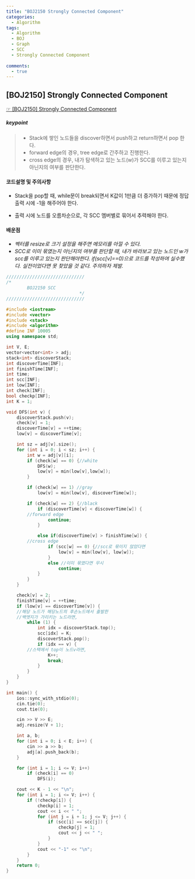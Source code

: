 ```yaml
---
title: "BOJ2150 Strongly Connected Component"
categories:
  - Algorithm
tags:
  - Algorithm
  - BOJ
  - Graph
  - SCC
  - Strongly Connected Component
  
comments:
  - true
---
```


## [BOJ2150] Strongly Connected Component
 [☞ [BOJ2150] Strongly Connected Component](https://www.acmicpc.net/problem/2150)

##### keypoint
>* Stack에 쌓인 노드들을 discover하면서 push하고 return하면서 pop 한다.
> * forward edge의 경우, tree edge로 간주하고 진행한다.
> * cross edge의 경우, 내가 탐색하고 있는 노드(w)가 SCC를 이루고 있는지 아닌지의 여부를 판단한다.

#### 코드설명 및 주의사항
* Stack을 pop할 때, while문이 break되면서 K값이 1만큼 더 증가하기 때문에 정답 출력 시에 -1을 해주어야 한다.

* 출력 시에 노드를 오름차순으로, 각 SCC 멤버별로 묶어서 추력해야 한다.



#### 배운점
* *벡터를 resize로 크기 설정을 해주면 메모리를 아낄 수 있다.*
* *SCC로 이미 묶였는지 아닌지의 여부를 판단할 때, 내가 바라보고 있는 노드인 w가 scc를 이루고 있는지 판단해야한다.
if(scc[v]==0)으로 코드를 작성하여 실수했다.
실전이었다면 못 찾았을 것 같다. 주의하자 제발.*


```cpp
//////////////////////////////
/*
        BOJ2150 SCC
                            */
//////////////////////////////

#include <iostream>
#include <vector>
#include <stack>
#include <algorithm>
#define INF 10005
using namespace std;

int V, E;
vector<vector<int> > adj;
stack<int> discoverStack;
int discoverTime[INF];
int finishTime[INF];
int time;
int scc[INF];
int low[INF];
int check[INF];
bool checkp[INF];
int K = 1;

void DFS(int v) {
	discoverStack.push(v);
	check[v] = 1;
	discoverTime[v] = ++time;
	low[v] = discoverTime[v];

	int sz = adj[v].size();
	for (int i = 0; i < sz; i++) {
		int w = adj[v][i];
		if (check[w] == 0) {//white
			DFS(w);
			low[v] = min(low[v],low[w]);
		}

		if (check[w] == 1) //gray
			low[v] = min(low[v], discoverTime[w]);

		if (check[w] == 2) {//black
			if (discoverTime[v] < discoverTime[w]) {
        //forward edge
				continue;
			}

			else if(discoverTime[v] > finishTime[w]) {
        //cross edge
				if (scc[w] == 0) {//scc로 묶이지 않았다면
					low[v] = min(low[v], low[w]);
				}
				else //이미 묶였다면 무시
					continue;
			}
		}
	}

	check[v] = 2;
	finishTime[v] = ++time;
	if (low[v] == discoverTime[v]) {
    //해당 노드가 해당노드의 후손노드에서 출발한
    //백엣지가 가리키는 노드라면,
		while (1) {
			int idx = discoverStack.top();
			scc[idx] = K;
			discoverStack.pop();
			if (idx == v) {
        //스택에서 top이 노드v라면,
				K++;
				break;
			}
		}
	}
}

int main() {
	ios::sync_with_stdio(0);
	cin.tie(0);
	cout.tie(0);

	cin >> V >> E;
	adj.resize(V + 1);

	int a, b;
	for (int i = 0; i < E; i++) {
		cin >> a >> b;
		adj[a].push_back(b);
	}

	for (int i = 1; i <= V; i++)
		if (check[i] == 0)
			DFS(i);

	cout << K - 1 << "\n";
	for (int i = 1; i <= V; i++) {
		if (!checkp[i]) {
			checkp[i] = 1;
			cout << i << " ";
			for (int j = i + 1; j <= V; j++) {
				if (scc[i] == scc[j]) {
					checkp[j] = 1;
					cout << j << " ";
				}
			}
			cout << "-1" << "\n";
		}
	}
	return 0;
}
```
